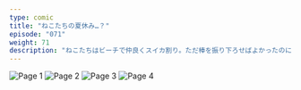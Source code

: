 ```yaml
---
type: comic
title: "ねこたちの夏休み…？"
episode: "071"
weight: 71
description: "ねこたちはビーチで仲良くスイカ割り。ただ棒を振り下ろせばよかったのに、それでもオレンジは失敗しました… 😭"
---
```


![Page 1](cut-1.jpg)
![Page 2](cut-2.jpg)
![Page 3](cut-3.jpg)
![Page 4](cut-4.jpg)
